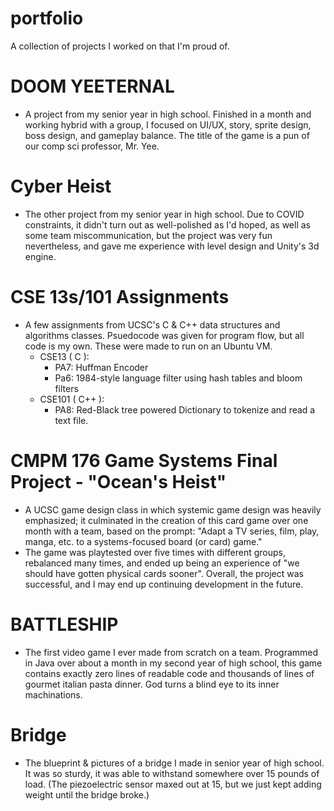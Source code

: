 # portfolio
A collection of projects I worked on that I'm proud of.

# DOOM YEETERNAL
  - A project from my senior year in high school. Finished in a month and working hybrid with a group, I focused on UI/UX, story, sprite design, boss design, and gameplay balance. The title of the game is a pun of our comp sci professor, Mr. Yee.

# Cyber Heist
  - The other project from my senior year in high school. Due to COVID constraints, it didn't turn out as well-polished as I'd hoped, as well as some team miscommunication, but the project was very fun nevertheless, and gave me experience with level design and Unity's 3d engine.

# CSE 13s/101 Assignments
  - A few assignments from UCSC's C & C++ data structures and algorithms classes. Psuedocode was given for program flow, but all code is my own. These were made to run on an Ubuntu VM.
      - CSE13 ( C ):
          - PA7: Huffman Encoder
          - Pa6: 1984-style language filter using hash tables and bloom filters
      - CSE101 ( C++ ):
          - PA8: Red-Black tree powered Dictionary to tokenize and read a text file.

# CMPM 176 Game Systems Final Project - "Ocean's Heist"
  - A UCSC game design class in which systemic game design was heavily emphasized; it culminated in the creation of this card game over one month with a team, based on the prompt: "Adapt a TV series, film, play, manga, etc. to a systems-focused board (or card) game."
  - The game was playtested over five times with different groups, rebalanced many times, and ended up being an experience of "we should have gotten physical cards sooner". Overall, the project was successful, and I may end up continuing development in the future.

# BATTLESHIP
  - The first video game I ever made from scratch on a team. Programmed in Java over about a month in my second year of high school, this game contains exactly zero lines of readable code and thousands of lines of gourmet italian pasta dinner. God turns a blind eye to its inner machinations.

# Bridge
  - The blueprint & pictures of a bridge I made in senior year of high school. It was so sturdy, it was able to withstand somewhere over 15 pounds of load. (The piezoelectric sensor maxed out at 15, but we just kept adding weight until the bridge broke.)
